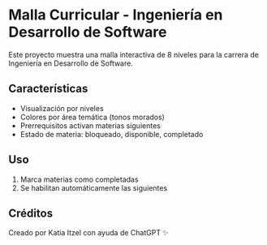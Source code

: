 # Malla Curricular - Ingeniería en Desarrollo de Software

Este proyecto muestra una malla interactiva de 8 niveles para la carrera de Ingeniería en Desarrollo de Software.

## Características

- Visualización por niveles
- Colores por área temática (tonos morados)
- Prerrequisitos activan materias siguientes
- Estado de materia: bloqueado, disponible, completado

## Uso

1. Marca materias como completadas
2. Se habilitan automáticamente las siguientes

## Créditos

Creado por Katia Itzel con ayuda de ChatGPT ✨